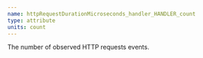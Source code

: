 ```yaml
---
name: httpRequestDurationMicroseconds_handler_HANDLER_count
type: attribute
units: count
---
```


The number of observed HTTP requests events.